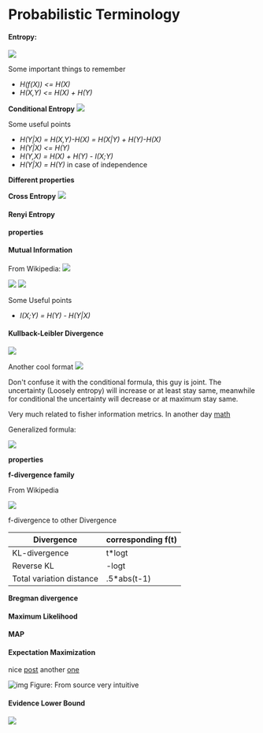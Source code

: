 # Probabilistic Terminology

####   Entropy:
<img src = "https://latex.codecogs.com/gif.latex?H(X)=-\sum_iP_X(x_i)\log_2P_X(x_i)=E[-\log_2P_X(x_i)]">

Some important things to remember

- *H(f(X)) <= H(X)*
- *H(X,Y) <= H(X) + H(Y)*



**Conditional Entropy**
<img src = "https://latex.codecogs.com/gif.latex?H(Y|X)=-\sum_{i,j}P_X(x_i,y_j)\log\frac{P_X(x_i,y_j)}{P(x_i)}">

Some useful points
- *H(Y|X) = H(X,Y)-H(X) = H(X|Y) + H(Y)-H(X)*
- *H(Y|X) <= H(Y)*
- *H(Y,X) = H(X) + H(Y) - I(X;Y)*
- *H(Y|X) = H(Y)* in case of independence



**Different properties**

**Cross Entropy**
<img src = "https://latex.codecogs.com/gif.latex?H(p,q)=-E_p[\log q]=H(p)+D_{KL}(p||q)">


#### Renyi Entropy

**properties**

#### Mutual Information
From Wikipedia:
<img src="https://wikimedia.org/api/rest_v1/media/math/render/svg/4b37af4015d70867b9c50b9cf82e0fc3598b070c">

<img src="https://wikimedia.org/api/rest_v1/media/math/render/svg/7f3385f4d779f062696c134223b5683e754a6f1c">

<img src="https://wikimedia.org/api/rest_v1/media/math/render/svg/3ec77b23435ade3cf8b29af42f9a2aae83c9fc50">


Some Useful points
- *I(X;Y) = H(Y) - H(Y|X)*

#### Kullback-Leibler Divergence
<img src = "https://latex.codecogs.com/gif.latex?D_{KL}(P||Q)=\sum_{x\epsilon X}P(x)\log(\frac{P(x)}{Q(x)})>=0">

Another cool format
<img src = "https://latex.codecogs.com/gif.latex?D_{KL}(P||Q)=H(P,Q)- H(P)">

Don't confuse it with the conditional formula, this guy is joint. The uncertainty (Loosely entropy) will increase or at least stay same, meanwhile for conditional the uncertainty will decrease or at maximum stay same.  

Very much related to fisher information metrics. In another day [math](https://en.wikipedia.org/wiki/Fisher_information_metric)

Generalized formula:

<img src="https://wikimedia.org/api/rest_v1/media/math/render/svg/9ddb77c51a070f34b367212f73101c6c048e6579">

**properties**



**f-divergence family**

From Wikipedia

<img src="https://wikimedia.org/api/rest_v1/media/math/render/svg/ba011de2a4fae8e3a06a89f2a198819a353545c0">

f-divergence to other Divergence

| Divergence | corresponding f(t) |
|------------|--------------------|
|KL-divergence | t*logt |
| Reverse KL | -logt |
| Total variation distance| .5*abs(t-1) |

**Bregman divergence**

#### Maximum Likelihood

#### MAP

#### Expectation Maximization

nice [post](https://people.eecs.berkeley.edu/~pabbeel/cs287-fa13/slides/Likelihood_EM_HMM_Kalman.pdf) another [one](https://medium.com/@jonathan_hui/machine-learning-expectation-maximization-algorithm-em-2e954cb76959)


![img](https://miro.medium.com/max/1400/1*ljod05NDHzGGkoAcL0ZX5Q.jpeg)
Figure: From source very intuitive

#### Evidence Lower Bound

<img src = "https://latex.codecogs.com/gif.latex?">
